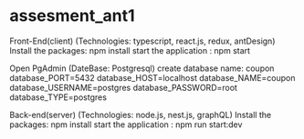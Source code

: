 # assesment_ant1
Front-End(client) (Technologies: typescript, react.js, redux, antDesign)
Install the packages: npm install
start the application : npm start

Open PgAdmin (DateBase: Postgresql)
create database name:  coupon
database_PORT=5432
database_HOST=localhost
database_NAME=coupon
database_USERNAME=postgres
database_PASSWORD=root
database_TYPE=postgres


Back-end(server) (Technologies: node.js, nest.js, graphQL)
Install the packages: npm install
start the application : npm run start:dev
